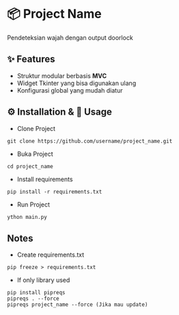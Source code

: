 <!--
 Copyright 2025 ariefsetyonugroho
 
 Licensed under the Apache License, Version 2.0 (the "License");
 you may not use this file except in compliance with the License.
 You may obtain a copy of the License at
 
     https://www.apache.org/licenses/LICENSE-2.0
 
 Unless required by applicable law or agreed to in writing, software
 distributed under the License is distributed on an "AS IS" BASIS,
 WITHOUT WARRANTIES OR CONDITIONS OF ANY KIND, either express or implied.
 See the License for the specific language governing permissions and
 limitations under the License.
-->

# 📦 Project Name  
Pendeteksian wajah dengan output doorlock

## ✨ Features  
- Struktur modular berbasis **MVC**  
- Widget Tkinter yang bisa digunakan ulang  
- Konfigurasi global yang mudah diatur  

## ⚙️ Installation & 🚀 Usage 
- Clone Project
```
git clone https://github.com/username/project_name.git
```
- Buka Project
```
cd project_name
```
- Install requirements
```
pip install -r requirements.txt
```
- Run Project
```p
ython main.py
```


## Notes
- Create requirements.txt
```
pip freeze > requirements.txt
```

- If only library used
```
pip install pipreqs
pipreqs . --force
pipreqs project_name --force (Jika mau update)
```